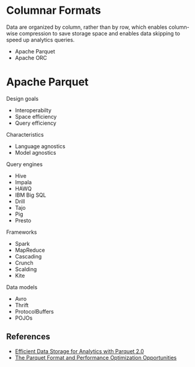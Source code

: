 # Columnar Formats

Data are organized by column, rather than by row, which enables column-wise compression to save storage space and enables data skipping to speed up analytics queries.

- Apache Parquet
- Apache ORC

# Apache Parquet

Design goals
- Interoperabilty
- Space efficiency
- Query efficiency

Characteristics
- Language agnostics
- Model agnostics

Query engines
- Hive
- Impala
- HAWQ
- IBM Big SQL
- Drill
- Tajo
- Pig
- Presto

Frameworks
- Spark
- MapReduce
- Cascading
- Crunch
- Scalding
- Kite

Data models
- Avro
- Thrift
- ProtocolBuffers
- POJOs

## References

- [Efficient Data Storage for Analytics with Parquet 2.0](https://www.youtube.com/watch?v=MZNjmfx4LMc)
- [The Parquet Format and Performance Optimization Opportunities](https://www.youtube.com/watch?v=1j8SdS7s_NY)
